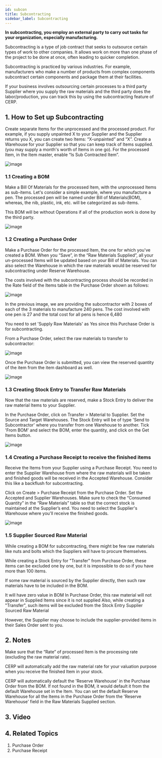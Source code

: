 ```yaml
---
id: subcon
title: Subcontracting
sidebar_label: Subcontracting
---
```


**In subcontracting, you employ an external party to carry out tasks for your organization, especially manufacturing.**

Subcontracting is a type of job contract that seeks to outsource certain types of work to other companies. It allows work on more than one phase of the project to be done at once, often leading to quicker completion.

Subcontracting is practiced by various industries. For example, manufacturers who make a number of products from complex components subcontract certain components and package them at their facilities.

If your business involves outsourcing certain processes to a third party Supplier where you supply the raw materials and the third party does the labor/production, you can track this by using the subcontracting feature of CERP.

## 1. How to Set up Subcontracting

Create separate Items for the unprocessed and the processed product. For example, if you supply unpainted X to your Supplier and the Supplier returns you X, you can create two Items: “X-unpainted” and “X”.
Create a Warehouse for your Supplier so that you can keep track of Items supplied. (you may supply a month's worth of Items in one go).
For the processed Item, in the Item master, enable “Is Sub Contracted Item”.

![image](images/image.jpg)

### 1.1 Creating a BOM

Make a Bill Of Materials for the processed Item, with the unprocessed Items as sub-items. Let's consider a simple example, where you manufacture a pen. The processed pen will be named under Bill of Materials(BOM), whereas, the nib, plastic, ink, etc. will be categorized as sub-items.

This BOM will be without Operations if all of the production work is done by the third party.

![image](images/image.jpg)

### 1.2 Creating a Purchase Order

Make a Purchase Order for the processed Item, the one for which you've created a BOM. When you “Save”, in the “Raw Materials Supplied”, all your un-processed Items will be updated based on your Bill of Materials. You can also select the Warehouse in which the raw materials would be reserved for subcontracting under Reserve Warehouse.

The costs involved with the subcontracting process should be recorded in the Rate field of the Items table in the Purchase Order shown as follows:

![image](images/image.jpg)

In the previous image, we are providing the subcontractor with 2 boxes of each of the 3 materials to manufacture 240 pens. The cost involved with one pen is 27 and the total cost for all pens is hence 6,480

You need to set 'Supply Raw Materials' as Yes since this Purchase Order is for subcontracting.

From a Purchase Order, select the raw materials to transfer to subcontractor:

![image](images/image.jpg)

Once the Purchase Order is submitted, you can view the reserved quantity of the item from the item dashboard as well.

![image](images/image.jpg)

### 1.3 Creating Stock Entry to Transfer Raw Materials

Now that the raw materials are reserved, make a Stock Entry to deliver the raw material Items to your Supplier.

In the Purchase Order, click on Transfer > Material to Supplier. Set the Source and Target Warehouses. The Stock Entry will be of type 'Send to Subcontractor' where you transfer from one Warehouse to another. Tick 'From BOM' and select the BOM, enter the quantity, and click on the Get Items button.

![image](images/image.jpg)

### 1.4 Creating a Purchase Receipt to receive the finished items

Receive the Items from your Supplier using a Purchase Receipt. You need to enter the Supplier Warehouse from where the raw materials will be taken and finished goods will be received in the Accepted Warehouse. Consider this like a backflush for subcontracting.

Click on Create > Purchase Receipt from the Purchase Order. Set the Accepted and Supplier Warehouses. Make sure to check the “Consumed Quantity” in the “Raw Materials” table so that the correct stock is maintained at the Supplier’s end. You need to select the Supplier's Warehouse where you'll receive the finished goods.

![image](images/image.jpg)

### 1.5 Supplier Sourced Raw Material

While creating a BOM for subcontracting, there might be few raw materials like nuts and bolts which the Suppliers will have to procure themselves.

While creating a Stock Entry for "Transfer" from Purchase Order, these items can be excluded one by one, but it is impossible to do so if you have more than 100 items.

If some raw material is sourced by the Supplier directly, then such raw materials have to be included in the BOM.

It will have zero value in BOM
In Purchase Order, this raw material will not appear in Supplied Items since it is not supplied
Also, while creating a "Transfer", such items will be excluded from the Stock Entry
Supplier Sourced Raw Material

However, the Supplier may choose to include the supplier-provided items in their Sales Order sent to you.

## 2. Notes

Make sure that the “Rate” of processed Item is the processing rate (excluding the raw material rate).

CERP will automatically add the raw material rate for your valuation purpose when you receive the finished Item in your stock.

CERP will automatically default the 'Reserve Warehouse' in the Purchase Order from the BOM. If not found in the BOM, it would default it from the default Warehouse set in the Item. You can set the default Reserve Warehouse for all the Items in the Purchase Order from the 'Reserve Warehouse' field in the Raw Materials Supplied section.

## 3. Video

## 4. Related Topics

1. Purchase Order
1. Purchase Receipt
